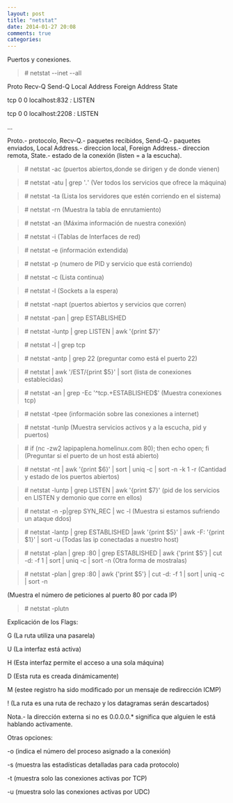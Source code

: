 ```yaml
---
layout: post
title: "netstat"
date: 2014-01-27 20:08
comments: true
categories: 
---
```

Puertos y conexiones.

>\# netstat --inet --all

Proto Recv-Q Send-Q Local Address           Foreign Address         State

tcp        0        0          localhost:832                 *:*                     LISTEN

tcp        0        0          localhost:2208               *:*                     LISTEN

...

Proto.- protocolo, Recv-Q.- paquetes recibidos, Send-Q.- paquetes enviados, Local Address.- direccion local, Foreign Address.- direccion remota, State.- estado de la conexión (listen = a la escucha). 

>\# netstat -ac   (puertos abiertos,donde se dirigen y de donde  vienen)

>\# netstat -atu | grep '*.*'   (Ver todos los servicios que ofrece la máquina)

>\# netstat -ta  (Lista los servidores que estén corriendo en el sistema)

>\# netstat -rn  (Muestra la tabla de enrutamiento)

>\# netstat  -an (Máxima información de nuestra conexión)

>\# netstat  -i (Tablas de Interfaces de red)

>\# netstat -e (información extendida)

>\# netstat -p (numero de PID y servicio que está corriendo)

>\# netstat -c (Lista continua)

>\# netstat -l (Sockets a la espera)

>\# netstat -napt (puertos abiertos y servicios que corren)

>\# netstat -pan | grep ESTABLISHED

>\# netstat -luntp | grep LISTEN | awk '{print $7}'

>\# netstat -l | grep tcp

>\# netstat -antp | grep 22  (preguntar como está el puerto 22)

>\# netstat | awk '/EST/{print $5}' | sort  (lista de conexiones establecidas) 

>\# netstat -an | grep -Ec '^tcp.+ESTABLISHED$'  (Muestra conexiones tcp) 

>\# netstat -tpee    (información sobre las conexiones a internet)

>\# netstat -tunlp  (Muestra servicios activos y a la escucha, pid y puertos) 

>\# if (nc -zw2 lapipaplena.homelinux.com 80); then echo open; fi (Preguntar si el puerto de un host está abierto)

>\# netstat -nt | awk '{print $6}' | sort | uniq -c | sort -n -k 1 -r (Cantidad y estado de los puertos abiertos)

>\# netstat -luntp | grep LISTEN | awk '{print $7}'  (pid de los servicios en LISTEN y demonio que corre en ellos)

>\# netstat -n -p|grep SYN_REC | wc -l  (Muestra si estamos sufriendo un ataque ddos)

>\# netstat -lantp | grep ESTABLISHED |awk '{print $5}' | awk -F: '{print $1}' | sort -u (Todas las ip conectadas a nuestro host)

>\# netstat -plan | grep :80 |  grep ESTABLISHED | awk {'print $5'} | cut -d: -f 1 | sort | uniq -c | sort -n (Otra forma de mostralas)

>\# netstat -plan | grep :80 | awk {'print $5'} | cut -d: -f 1 | sort | uniq -c | sort -n

(Muestra el número de peticiones al puerto 80 por cada IP)

>\# netstat -plutn

Explicación de los Flags:

G (La ruta utiliza una pasarela)

U (La interfaz está activa)

H (Esta interfaz permite el acceso a una sola máquina)

D (Esta ruta es creada dinámicamente)

M (estee registro ha sido modificado por un mensaje de redirección ICMP)

! (La ruta es una ruta de rechazo y los datagramas serán descartados)

Nota.- la dirección externa si no es 0.0.0.0.* significa que alguien le está hablando activamente.

Otras opciones:

-o (indica el número del proceso asignado a la conexión) 

-s (muestra las estadísticas detalladas para cada protocolo)

-t (muestra solo las conexiones activas por TCP)

-u (muestra solo las conexiones activas por UDC)

